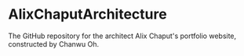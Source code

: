 # AlixChaputArchitecture
The GitHub repository for the architect Alix Chaput's portfolio website, constructed by Chanwu Oh.
